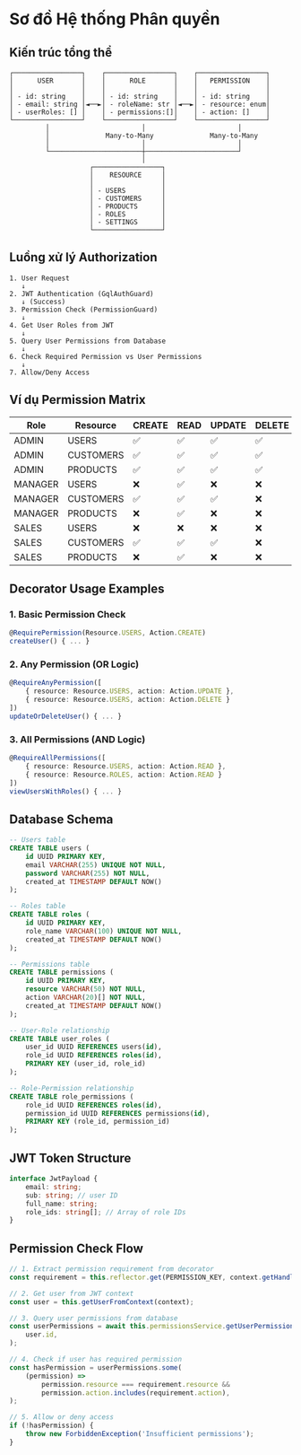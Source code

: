 # Sơ đồ Hệ thống Phân quyền

## Kiến trúc tổng thể

```
┌─────────────────┐    ┌─────────────────┐    ┌─────────────────┐
│      USER       │    │      ROLE       │    │   PERMISSION    │
│                 │    │                 │    │                 │
│ - id: string    │    │ - id: string    │    │ - id: string    │
│ - email: string │◄──►│ - roleName: str │◄──►│ - resource: enum│
│ - userRoles: [] │    │ - permissions:[]│    │ - action: []    │
└─────────────────┘    └─────────────────┘    └─────────────────┘
         │                       │                       │
         │              Many-to-Many              Many-to-Many
         │                       │                       │
         └───────────────────────┼───────────────────────┘
                                 │
                    ┌─────────────────┐
                    │    RESOURCE     │
                    │                 │
                    │ - USERS         │
                    │ - CUSTOMERS     │
                    │ - PRODUCTS      │
                    │ - ROLES         │
                    │ - SETTINGS      │
                    └─────────────────┘
```

## Luồng xử lý Authorization

```
1. User Request
   ↓
2. JWT Authentication (GqlAuthGuard)
   ↓ (Success)
3. Permission Check (PermissionGuard)
   ↓
4. Get User Roles from JWT
   ↓
5. Query User Permissions from Database
   ↓
6. Check Required Permission vs User Permissions
   ↓
7. Allow/Deny Access
```

## Ví dụ Permission Matrix

| Role    | Resource  | CREATE | READ | UPDATE | DELETE |
| ------- | --------- | ------ | ---- | ------ | ------ |
| ADMIN   | USERS     | ✅     | ✅   | ✅     | ✅     |
| ADMIN   | CUSTOMERS | ✅     | ✅   | ✅     | ✅     |
| ADMIN   | PRODUCTS  | ✅     | ✅   | ✅     | ✅     |
| MANAGER | USERS     | ❌     | ✅   | ❌     | ❌     |
| MANAGER | CUSTOMERS | ✅     | ✅   | ✅     | ❌     |
| MANAGER | PRODUCTS  | ❌     | ✅   | ❌     | ❌     |
| SALES   | USERS     | ❌     | ❌   | ❌     | ❌     |
| SALES   | CUSTOMERS | ✅     | ✅   | ✅     | ❌     |
| SALES   | PRODUCTS  | ❌     | ✅   | ❌     | ❌     |

## Decorator Usage Examples

### 1. Basic Permission Check

```typescript
@RequirePermission(Resource.USERS, Action.CREATE)
createUser() { ... }
```

### 2. Any Permission (OR Logic)

```typescript
@RequireAnyPermission([
    { resource: Resource.USERS, action: Action.UPDATE },
    { resource: Resource.USERS, action: Action.DELETE }
])
updateOrDeleteUser() { ... }
```

### 3. All Permissions (AND Logic)

```typescript
@RequireAllPermissions([
    { resource: Resource.USERS, action: Action.READ },
    { resource: Resource.ROLES, action: Action.READ }
])
viewUsersWithRoles() { ... }
```

## Database Schema

```sql
-- Users table
CREATE TABLE users (
    id UUID PRIMARY KEY,
    email VARCHAR(255) UNIQUE NOT NULL,
    password VARCHAR(255) NOT NULL,
    created_at TIMESTAMP DEFAULT NOW()
);

-- Roles table
CREATE TABLE roles (
    id UUID PRIMARY KEY,
    role_name VARCHAR(100) UNIQUE NOT NULL,
    created_at TIMESTAMP DEFAULT NOW()
);

-- Permissions table
CREATE TABLE permissions (
    id UUID PRIMARY KEY,
    resource VARCHAR(50) NOT NULL,
    action VARCHAR(20)[] NOT NULL,
    created_at TIMESTAMP DEFAULT NOW()
);

-- User-Role relationship
CREATE TABLE user_roles (
    user_id UUID REFERENCES users(id),
    role_id UUID REFERENCES roles(id),
    PRIMARY KEY (user_id, role_id)
);

-- Role-Permission relationship
CREATE TABLE role_permissions (
    role_id UUID REFERENCES roles(id),
    permission_id UUID REFERENCES permissions(id),
    PRIMARY KEY (role_id, permission_id)
);
```

## JWT Token Structure

```typescript
interface JwtPayload {
    email: string;
    sub: string; // user ID
    full_name: string;
    role_ids: string[]; // Array of role IDs
}
```

## Permission Check Flow

```typescript
// 1. Extract permission requirement from decorator
const requirement = this.reflector.get(PERMISSION_KEY, context.getHandler());

// 2. Get user from JWT context
const user = this.getUserFromContext(context);

// 3. Query user permissions from database
const userPermissions = await this.permissionsService.getUserPermissions(
    user.id,
);

// 4. Check if user has required permission
const hasPermission = userPermissions.some(
    (permission) =>
        permission.resource === requirement.resource &&
        permission.action.includes(requirement.action),
);

// 5. Allow or deny access
if (!hasPermission) {
    throw new ForbiddenException('Insufficient permissions');
}
```
